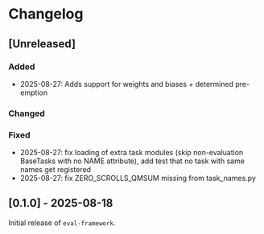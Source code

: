 # Changelog

## [Unreleased]

### Added

- 2025-08-27: Adds support for weights and biases + determined pre-emption

### Changed

### Fixed

- 2025-08-27: fix loading of extra task modules (skip non-evaluation BaseTasks with no NAME attribute), add test that no task with same names get registered
- 2025-08-27: fix ZERO_SCROLLS_QMSUM missing from task_names.py

## [0.1.0] - 2025-08-18

Initial release of `eval-framework`.
